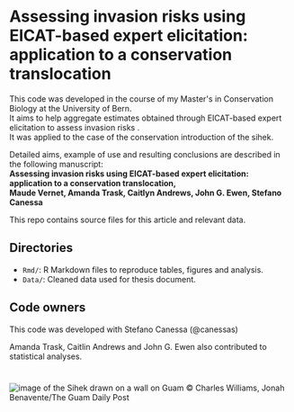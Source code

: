 # Assessing invasion risks using EICAT-based expert elicitation: application to a conservation translocation

This code was developed in the course of my Master's in Conservation Biology at the University of Bern.   
It aims to help aggregate estimates obtained through EICAT-based expert elicitation to assess invasion risks .  
It was applied to the case of the conservation introduction of the sihek.  

Detailed aims, example of use and resulting conclusions are described in the following manuscript:  
**Assessing invasion risks using EICAT-based expert elicitation: application to a conservation translocation,   
Maude Vernet, Amanda Trask, Caitlyn Andrews, John G. Ewen, Stefano Canessa**


This repo contains source files for this article and relevant data.

## Directories

- `Rmd/`: R Markdown files to reproduce tables, figures and analysis.
- `Data/`: Cleaned data used for thesis document.

## Code owners

This code was developed with Stefano Canessa (@canessas)  

Amanda Trask, Caitlin Andrews and John G. Ewen also contributed to statistical analyses.
#
![image of the Sihek drawn on a wall on Guam](https://bloximages.newyork1.vip.townnews.com/postguam.com/content/tncms/assets/v3/editorial/c/2b/c2bc974e-8350-11ed-8af0-ef6ec3933b4c/63a696a056fa2.image.jpg?resize=1280%2C854)
© Charles Williams, Jonah Benavente/The Guam Daily Post
